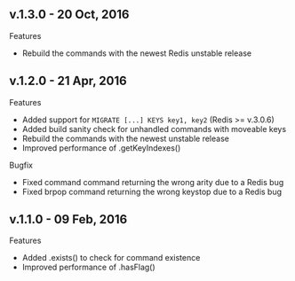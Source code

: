 ## v.1.3.0 - 20 Oct, 2016

Features

-  Rebuild the commands with the newest Redis unstable release

## v.1.2.0 - 21 Apr, 2016

Features

-  Added support for `MIGRATE [...] KEYS key1, key2` (Redis >= v.3.0.6)
-  Added build sanity check for unhandled commands with moveable keys
-  Rebuild the commands with the newest unstable release
-  Improved performance of .getKeyIndexes()

Bugfix

-  Fixed command command returning the wrong arity due to a Redis bug
-  Fixed brpop command returning the wrong keystop due to a Redis bug

## v.1.1.0 - 09 Feb, 2016

Features

-  Added .exists() to check for command existence
-  Improved performance of .hasFlag()
